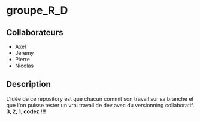 # groupe_R_D
## Collaborateurs
* Axel
* Jérémy
* Pierre
* Nicolas
## Description
L'idée de ce repository est que chacun commit son travail sur sa branche et que l'on puisse tester un vrai travail de dev avec du versionning collaboratif.   
**3, 2, 1, codez !!!**